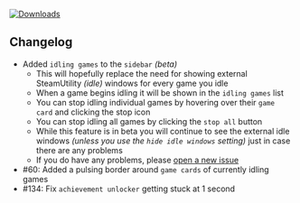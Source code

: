 [![Downloads](https://img.shields.io/github/downloads/zevnda/steam-game-idler/1.8.12/total?style=for-the-badge&logo=github&color=137eb5)](https://github.com/zevnda/steam-game-idler/releases/download/1.8.12/Steam.Game.Idler_1.8.12_x64-setup.exe)

## Changelog
- Added `idling games` to the `sidebar` *(beta)*
  - This will hopefully replace the need for showing external SteamUtility *(idle)* windows for every game you idle
  - When a game begins idling it will be shown in the `idling games` list
  - You can stop idling individual games by hovering over their `game card` and clicking the stop icon
  - You can stop idling all games by clicking the `stop all` button
  - While this feature is in beta you will continue to see the external idle windows *(unless you use the `hide idle windows` setting)* just in case there are any problems
  - If you do have any problems, please [open a new issue](https://github.com/zevnda/steam-game-idler/issues/new?template=issue_report.yml)
- #60: Added a pulsing border around `game cards` of currently idling games
- #134: Fix `achievement unlocker` getting stuck at 1 second 
